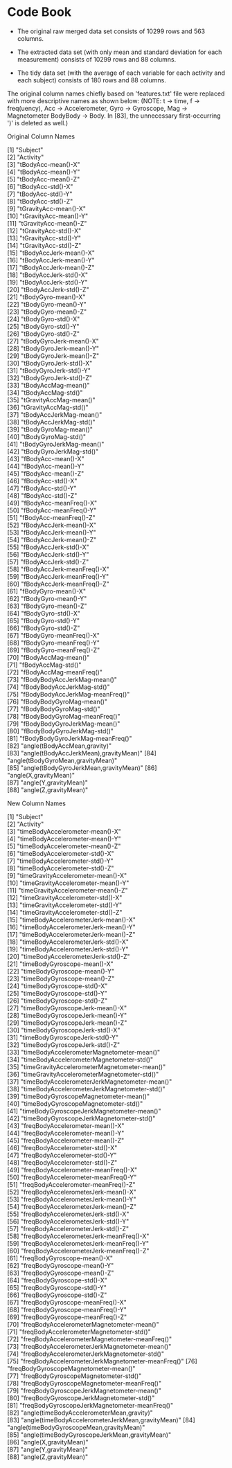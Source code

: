 # Code Book

* The original raw merged data set consists of 10299 rows and 563 columns.

* The extracted data set (with only mean and standard deviation for each measurement) 
  consists of 10299 rows and 88 columns.
  
* The tidy data set (with the average of each variable for each activity and each subject) 
  consists of 180 rows and 88 columns.

The original column names chiefly based on 'features.txt' file were replaced with more descriptive 
names as shown below:
(NOTE: t -> time, f -> freq(uency), Acc -> Accelerometer, Gyro -> Gyroscope, Mag -> Magnetometer
       BodyBody -> Body. In [83], the unnecessary first-occurring ')' is deleted as well.)

Original Column Names

 [1] "Subject"                             
 [2] "Activity"                            
 [3] "tBodyAcc-mean()-X"                   
 [4] "tBodyAcc-mean()-Y"                   
 [5] "tBodyAcc-mean()-Z"                   
 [6] "tBodyAcc-std()-X"                    
 [7] "tBodyAcc-std()-Y"                    
 [8] "tBodyAcc-std()-Z"                    
 [9] "tGravityAcc-mean()-X"                
[10] "tGravityAcc-mean()-Y"                
[11] "tGravityAcc-mean()-Z"                
[12] "tGravityAcc-std()-X"                 
[13] "tGravityAcc-std()-Y"                 
[14] "tGravityAcc-std()-Z"                 
[15] "tBodyAccJerk-mean()-X"               
[16] "tBodyAccJerk-mean()-Y"               
[17] "tBodyAccJerk-mean()-Z"               
[18] "tBodyAccJerk-std()-X"                
[19] "tBodyAccJerk-std()-Y"                
[20] "tBodyAccJerk-std()-Z"                
[21] "tBodyGyro-mean()-X"                  
[22] "tBodyGyro-mean()-Y"                  
[23] "tBodyGyro-mean()-Z"                  
[24] "tBodyGyro-std()-X"                   
[25] "tBodyGyro-std()-Y"                   
[26] "tBodyGyro-std()-Z"                   
[27] "tBodyGyroJerk-mean()-X"              
[28] "tBodyGyroJerk-mean()-Y"              
[29] "tBodyGyroJerk-mean()-Z"              
[30] "tBodyGyroJerk-std()-X"               
[31] "tBodyGyroJerk-std()-Y"               
[32] "tBodyGyroJerk-std()-Z"               
[33] "tBodyAccMag-mean()"                  
[34] "tBodyAccMag-std()"                   
[35] "tGravityAccMag-mean()"               
[36] "tGravityAccMag-std()"                
[37] "tBodyAccJerkMag-mean()"              
[38] "tBodyAccJerkMag-std()"               
[39] "tBodyGyroMag-mean()"                 
[40] "tBodyGyroMag-std()"                  
[41] "tBodyGyroJerkMag-mean()"             
[42] "tBodyGyroJerkMag-std()"              
[43] "fBodyAcc-mean()-X"                   
[44] "fBodyAcc-mean()-Y"                   
[45] "fBodyAcc-mean()-Z"                   
[46] "fBodyAcc-std()-X"                    
[47] "fBodyAcc-std()-Y"                    
[48] "fBodyAcc-std()-Z"                    
[49] "fBodyAcc-meanFreq()-X"               
[50] "fBodyAcc-meanFreq()-Y"               
[51] "fBodyAcc-meanFreq()-Z"               
[52] "fBodyAccJerk-mean()-X"               
[53] "fBodyAccJerk-mean()-Y"               
[54] "fBodyAccJerk-mean()-Z"               
[55] "fBodyAccJerk-std()-X"                
[56] "fBodyAccJerk-std()-Y"                
[57] "fBodyAccJerk-std()-Z"                
[58] "fBodyAccJerk-meanFreq()-X"           
[59] "fBodyAccJerk-meanFreq()-Y"           
[60] "fBodyAccJerk-meanFreq()-Z"           
[61] "fBodyGyro-mean()-X"                  
[62] "fBodyGyro-mean()-Y"                  
[63] "fBodyGyro-mean()-Z"                  
[64] "fBodyGyro-std()-X"                   
[65] "fBodyGyro-std()-Y"                   
[66] "fBodyGyro-std()-Z"                   
[67] "fBodyGyro-meanFreq()-X"              
[68] "fBodyGyro-meanFreq()-Y"              
[69] "fBodyGyro-meanFreq()-Z"              
[70] "fBodyAccMag-mean()"                  
[71] "fBodyAccMag-std()"                   
[72] "fBodyAccMag-meanFreq()"              
[73] "fBodyBodyAccJerkMag-mean()"          
[74] "fBodyBodyAccJerkMag-std()"           
[75] "fBodyBodyAccJerkMag-meanFreq()"      
[76] "fBodyBodyGyroMag-mean()"             
[77] "fBodyBodyGyroMag-std()"              
[78] "fBodyBodyGyroMag-meanFreq()"         
[79] "fBodyBodyGyroJerkMag-mean()"         
[80] "fBodyBodyGyroJerkMag-std()"          
[81] "fBodyBodyGyroJerkMag-meanFreq()"     
[82] "angle(tBodyAccMean,gravity)"         
[83] "angle(tBodyAccJerkMean),gravityMean)"
[84] "angle(tBodyGyroMean,gravityMean)"    
[85] "angle(tBodyGyroJerkMean,gravityMean)"
[86] "angle(X,gravityMean)"                
[87] "angle(Y,gravityMean)"                
[88] "angle(Z,gravityMean)"

New Column Names

 [1] "Subject"                                         
 [2] "Activity"                                        
 [3] "timeBodyAccelerometer-mean()-X"                  
 [4] "timeBodyAccelerometer-mean()-Y"                  
 [5] "timeBodyAccelerometer-mean()-Z"                  
 [6] "timeBodyAccelerometer-std()-X"                   
 [7] "timeBodyAccelerometer-std()-Y"                   
 [8] "timeBodyAccelerometer-std()-Z"                   
 [9] "timeGravityAccelerometer-mean()-X"               
[10] "timeGravityAccelerometer-mean()-Y"               
[11] "timeGravityAccelerometer-mean()-Z"               
[12] "timeGravityAccelerometer-std()-X"                
[13] "timeGravityAccelerometer-std()-Y"                
[14] "timeGravityAccelerometer-std()-Z"                
[15] "timeBodyAccelerometerJerk-mean()-X"              
[16] "timeBodyAccelerometerJerk-mean()-Y"              
[17] "timeBodyAccelerometerJerk-mean()-Z"              
[18] "timeBodyAccelerometerJerk-std()-X"               
[19] "timeBodyAccelerometerJerk-std()-Y"               
[20] "timeBodyAccelerometerJerk-std()-Z"               
[21] "timeBodyGyroscope-mean()-X"                      
[22] "timeBodyGyroscope-mean()-Y"                      
[23] "timeBodyGyroscope-mean()-Z"                      
[24] "timeBodyGyroscope-std()-X"                       
[25] "timeBodyGyroscope-std()-Y"                       
[26] "timeBodyGyroscope-std()-Z"                       
[27] "timeBodyGyroscopeJerk-mean()-X"                  
[28] "timeBodyGyroscopeJerk-mean()-Y"                  
[29] "timeBodyGyroscopeJerk-mean()-Z"                  
[30] "timeBodyGyroscopeJerk-std()-X"                   
[31] "timeBodyGyroscopeJerk-std()-Y"                   
[32] "timeBodyGyroscopeJerk-std()-Z"                   
[33] "timeBodyAccelerometerMagnetometer-mean()"        
[34] "timeBodyAccelerometerMagnetometer-std()"         
[35] "timeGravityAccelerometerMagnetometer-mean()"     
[36] "timeGravityAccelerometerMagnetometer-std()"      
[37] "timeBodyAccelerometerJerkMagnetometer-mean()"    
[38] "timeBodyAccelerometerJerkMagnetometer-std()"     
[39] "timeBodyGyroscopeMagnetometer-mean()"            
[40] "timeBodyGyroscopeMagnetometer-std()"             
[41] "timeBodyGyroscopeJerkMagnetometer-mean()"        
[42] "timeBodyGyroscopeJerkMagnetometer-std()"         
[43] "freqBodyAccelerometer-mean()-X"                  
[44] "freqBodyAccelerometer-mean()-Y"                  
[45] "freqBodyAccelerometer-mean()-Z"                  
[46] "freqBodyAccelerometer-std()-X"                   
[47] "freqBodyAccelerometer-std()-Y"                   
[48] "freqBodyAccelerometer-std()-Z"                   
[49] "freqBodyAccelerometer-meanFreq()-X"              
[50] "freqBodyAccelerometer-meanFreq()-Y"              
[51] "freqBodyAccelerometer-meanFreq()-Z"              
[52] "freqBodyAccelerometerJerk-mean()-X"              
[53] "freqBodyAccelerometerJerk-mean()-Y"              
[54] "freqBodyAccelerometerJerk-mean()-Z"              
[55] "freqBodyAccelerometerJerk-std()-X"               
[56] "freqBodyAccelerometerJerk-std()-Y"               
[57] "freqBodyAccelerometerJerk-std()-Z"               
[58] "freqBodyAccelerometerJerk-meanFreq()-X"          
[59] "freqBodyAccelerometerJerk-meanFreq()-Y"          
[60] "freqBodyAccelerometerJerk-meanFreq()-Z"          
[61] "freqBodyGyroscope-mean()-X"                      
[62] "freqBodyGyroscope-mean()-Y"                      
[63] "freqBodyGyroscope-mean()-Z"                      
[64] "freqBodyGyroscope-std()-X"                       
[65] "freqBodyGyroscope-std()-Y"                       
[66] "freqBodyGyroscope-std()-Z"                       
[67] "freqBodyGyroscope-meanFreq()-X"                  
[68] "freqBodyGyroscope-meanFreq()-Y"                  
[69] "freqBodyGyroscope-meanFreq()-Z"                  
[70] "freqBodyAccelerometerMagnetometer-mean()"        
[71] "freqBodyAccelerometerMagnetometer-std()"         
[72] "freqBodyAccelerometerMagnetometer-meanFreq()"    
[73] "freqBodyAccelerometerJerkMagnetometer-mean()"    
[74] "freqBodyAccelerometerJerkMagnetometer-std()"     
[75] "freqBodyAccelerometerJerkMagnetometer-meanFreq()"
[76] "freqBodyGyroscopeMagnetometer-mean()"            
[77] "freqBodyGyroscopeMagnetometer-std()"             
[78] "freqBodyGyroscopeMagnetometer-meanFreq()"        
[79] "freqBodyGyroscopeJerkMagnetometer-mean()"        
[80] "freqBodyGyroscopeJerkMagnetometer-std()"         
[81] "freqBodyGyroscopeJerkMagnetometer-meanFreq()"    
[82] "angle(timeBodyAccelerometerMean,gravity)"        
[83] "angle(timeBodyAccelerometerJerkMean,gravityMean)"
[84] "angle(timeBodyGyroscopeMean,gravityMean)"        
[85] "angle(timeBodyGyroscopeJerkMean,gravityMean)"    
[86] "angle(X,gravityMean)"                            
[87] "angle(Y,gravityMean)"                            
[88] "angle(Z,gravityMean)"
